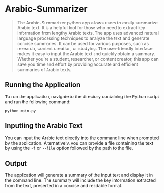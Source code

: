 # Arabic-Summarizer

> The Arabic-Summarizer python app allows users to easily summarize Arabic text. It is a helpful tool for those who need to extract key information from lengthy Arabic texts. The app uses advanced natural language processing techniques to analyze the text and generate concise summaries. It can be used for various purposes, such as research, content creation, or studying. The user-friendly interface makes it easy to input the Arabic text and quickly obtain a summary. Whether you're a student, researcher, or content creator, this app can save you time and effort by providing accurate and efficient summaries of Arabic texts.

## Running the Application

To run the application, navigate to the directory containing the Python script and run the following command:

```
python main.py
```

## Inputting the Arabic Text

You can input the Arabic text directly into the command line when prompted by the application. Alternatively, you can provide a file containing the text by using the `-f` or `--file` option followed by the path to the file.

## Output

The application will generate a summary of the input text and display it in the command line. The summary will include the key information extracted from the text, presented in a concise and readable format.